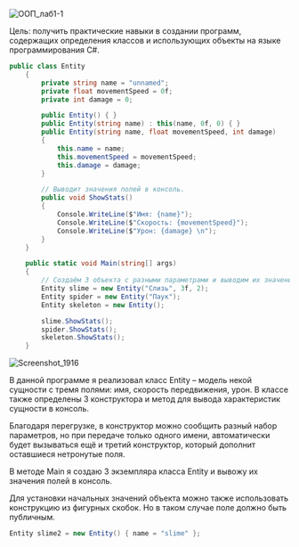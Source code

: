 ![ООП_лаб1-1](https://github.com/Roman784/OOPLab1/assets/79697765/52bfeb9a-28d0-4da4-879f-437f01e904f4)

Цель: получить практические навыки в создании программ,
содержащих определения классов и использующих объекты на языке
программирования C#.

```C#
public class Entity
    {
        private string name = "unnamed";
        private float movementSpeed = 0f;
        private int damage = 0;

        public Entity() { }
        public Entity(string name) : this(name, 0f, 0) { }
        public Entity(string name, float movementSpeed, int damage)
        { 
            this.name = name;
            this.movementSpeed = movementSpeed;
            this.damage = damage;
        }

        // Выводит значения полей в консоль.
        public void ShowStats()
        {
            Console.WriteLine($"Имя: {name}");
            Console.WriteLine($"Скорость: {movementSpeed}");
            Console.WriteLine($"Урон: {damage} \n");
        }
    }

    public static void Main(string[] args)
    {
        // Создаём 3 объекта с разными параметрами и выводим их значения.
        Entity slime = new Entity("Слизь", 3f, 2);
        Entity spider = new Entity("Паук");
        Entity skeleton = new Entity();

        slime.ShowStats();
        spider.ShowStats();
        skeleton.ShowStats();
    }
```
 
![Screenshot_1916](https://github.com/Roman784/OOPLab1/assets/79697765/623b5b90-90ff-401f-ad57-64881809c6e5)

В данной программе я реализовал класс Entity – модель некой сущности с тремя полями: имя, скорость передвижения, урон. В классе также определены 3 конструктора и метод для вывода характеристик сущности в консоль. 

Благодаря перегрузке, в конструктор можно сообщить разный набор параметров, но при передаче только одного имени, автоматически будет вызываться ещё и третий конструктор, который дополнит оставшиеся нетронутые поля.

В методе Main я создаю 3 экземпляра класса Entity и вывожу их значения полей в консоль. 

Для установки начальных значений объекта можно также использовать конструкцию из фигурных скобок. Но в таком случае поле должно быть публичным.
```C#
Entity slime2 = new Entity() { name = "slime" };
```
